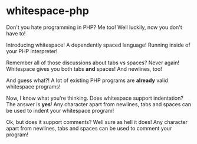 # whitespace-php

Don't you hate programming in PHP? Me too! Well luckily, now you don't have
to!

Introducing whitespace! A dependently spaced language! Running inside of your
PHP interpreter!

Remember all of those discussions about tabs vs spaces? Never again!
Whitespace gives you both tabs **and** spaces! And newlines, too!

And guess what?! A lot of existing PHP programs are **already** valid
whitespace programs!

Now, I know what you're thinking. Does whitespace support indentation? The
answer is **yes**! Any character apart from newlines, tabs and spaces can be
used to indent your whitespace program!

Ok, but does it support comments? Well sure as hell it does! Any character
apart from newlines, tabs and spaces can be used to comment your program!
